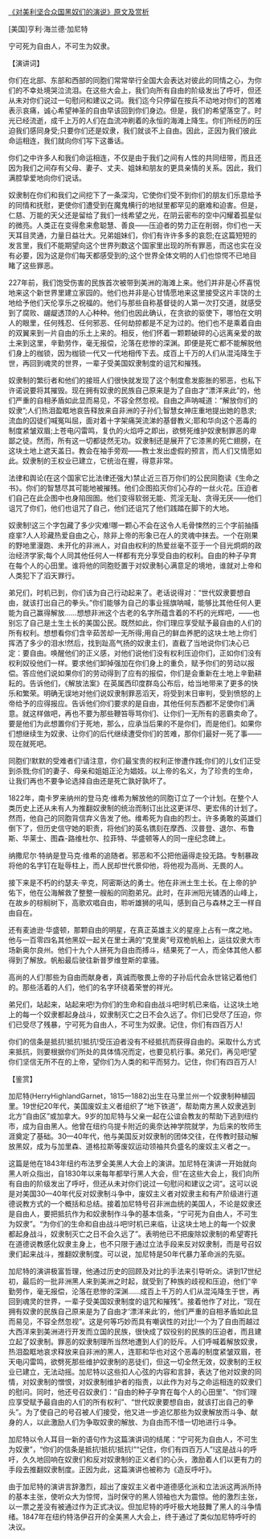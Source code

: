[《对美利坚合众国黑奴们的演说》原文及赏析](https://www.vrrw.net/wx/14631.html)

[美国]亨利·海兰德·加尼特

宁可死为自由人，不可生为奴隶。

【演讲词】

你们在北部、东部和西部的同胞们常常举行全国大会表达对彼此的同情之心，为你们的不幸处境哭泣流泪。在这些大会上，我们向所有自由的阶级发出了呼吁，但还从未对你们说过一句慰问和建议之词。我们迄今只停留在按兵不动地对你们的苦难表示哀痛，诚心希望神圣的自由早该回到你们身边。但是，我们的希望落空了。时光已经流逝，成千上万的人们在血流冲刷着的永恒的海滩上降生。你们所经历的压迫我们感同身受;只要你们还是奴隶，我们就谈不上自由。因此，正因为我们彼此命运相连，我们就向你们写下这番话。

你们之中许多人和我们命运相连，不仅是由于我们之间有人性的共同纽带，而且还因为我们之间存有父母、妻子、丈夫、姐妹和朋友的更具亲情的关系。因此，我们满腔挚爱地向你们说话。

奴隶制在你们和我们之间挖下了一条深沟，它使你们受不到你们的朋友们乐意给予的同情和抚慰，更使你们遭受到在魔鬼横行的地狱里都罕见的磨难和迫害。但是，仁慈、万能的天父还是留给了我们一线希望之光，在阴云密布的空中闪耀着孤星似的微亮。人类正在变得愈来愈聪慧、善良——压迫者的势力正在削弱，你们也一天天耳目灵通，力量日益壮大。兄弟姐妹们，你们有许许多多的哀怨;在这篇短短的发言里，我们不能期望向这个世界列数这个国家里出现的所有罪恶，而这也实在没有必要，因为这是你们每天都感受到的;这个世界全体文明的人们也惊愕不已地目睹了这些罪恶。

227年前，我们饱受伤害的民族首次被带到美洲的海滩上来。他们并非是心怀喜悦地来这个新世界里建立家园的。他们也并非是心甘情愿地来这里接受这片丰饶的土地给予他们天伦享乐之祝福的。他们与那些自称基督徒的人第一次打交道，就感受到了腐败、龌龊透顶的人心种种。他们也因此确认，在贪欲的驱使下，哪怕在文明人的眼里，任何残忍、任何邪恶、任何劫掠都是不足为过的。他们也不是乘着自由的双翼来到一片自由的乐土上来的。相反，他们怀着一颗颗破碎的心远离亲爱的故土来到这里，辛勤劳作，毫无报偿，沦落在悲惨的深渊。即便是死亡都不能解脱他们身上的枷锁，因为枷锁一代又一代地相传下去。成百上千万的人们从混沌降生于世，再回到魂灵的世界，一辈子受美国奴隶制度的诅咒和摧残。

奴隶制的繁衍者和他们的接班人们很快就发现了这个制度愈发膨胀的邪恶，也私下许诺说要将其摧毁。现在拥有奴隶的民族自己原来是为了自由才“漂洋来此”的，他们严重的自相矛盾如此显而易见，不容全然忽视。自由之声呐喊道：“解放你们的奴隶”;人们热泪盈眶地哀告释放来自非洲的子孙们;智慧女神庄重地提出她的恳求;流血的囚徒们喊冤叫屈，面对着十字架痛哭流涕的基督教义;耶和华向这个恶毒的制度紧皱双眉;上苍电闪雷鸣，复仇的火焰呼之即出，欲劈死维护奴隶制罪恶的卑鄙之徒。然而，所有这一切都徒然无功。奴隶制还是展开了它漆黑的死亡翅膀，在这块土地上遮天盖日。教会在袖手旁观——教士发出虚假的预言，而人们又情愿如此。奴隶制的王权业已建立，它统治在握，得意非常。



法律和舆论(在这个国家它比法律还强大)禁止近三百万你们的公民同胞读《生命之书》。你们的智慧尽其可能地被摧残。他们企图掐灭你们心存的一丝火花。压迫者们自己在此企图中也身陷囹圄。他们变得软弱无能、荒淫无耻、贪得无厌——他们诅咒了你们，他们也诅咒了自己，他们还诅咒了他们践踏在脚下的大地。

奴隶制!这三个字包藏了多少灾难!哪一颗心不会在这令人毛骨悚然的三个字前抽搐痉挛?人人珍藏热爱自由之心，除非上帝的形象已在人的灵魂中抹去。一个在刚果的野地里漫跑、未开化的非洲人，对自由权利的热爱丝毫不亚于一个目光炯炯的政治经济学家;每个人同其他任何人一样都有充分享受自由的权利。自由的种子孕育在每个人的心田里。谁将他的同胞贬置于对奴隶制心满意足的境地，谁就对上帝和人类犯下了滔天罪行。

弟兄们，时机已到，你们该为自己行动起来了。老话说得对：“世代奴隶要想自由，就该打出自己的拳头。”你们能够为自己的事业摇旗呐喊，能够比其他任何人更能为自己赢得解放……想想非洲这个古老的名字所蕴含着的不朽的光辉吧，——也别忘了自己是土生土长的美国公民。既然如此，你们理应享受赋予最自由的人们的所有权利。想想看你们含辛茹苦却一无所得;用自己的鲜血养肥的这块土地上你们挥洒了多少的泪水!然后，找到趾高气扬的奴隶主们，直截了当地说你们决心已定：要自由。唤醒他们的正义感，对他们说他们没有权利压迫你们，正如你们没有权利奴役他们一样。要求他们卸掉强加在你们身上的重负，赋予你们的劳动以报偿。答应他们说如果你们的劳动得到了应有的报偿，你们是会重新在土地上辛勤耕耘的。告诉他们，《解放法案》在英属西印度群岛公布后，给当地带来了更多的快乐和繁荣。明确无误地对他们说奴隶制罪恶滔天，将受到末日审判，受到愤怒的上帝给予的应得报应。告诉他们你们要求的是自由，其他任何东西都不足使你们满意。就这样做吧，再也不要为那些鞭笞辱骂你们、让你们一无所有的恶霸卖命了。要是他们为此想置你们于死地，那么，应承当后果的不是你们，而是他们。如果你们想继续生为奴隶、让你们的后代继续遭受你们的苦难，那你们最好一死了事——现在就死吧。

同胞们!默默的受难者们!请注意，你们最宝贵的权利正惨遭作践;你们的儿女们正受到杀戮;你们的妻子、母亲和姐姐正沦为娼妓。以上帝的名义，为了珍贵的生命，让我们再也不要争论选择自由还是死亡孰好孰坏了。

1822年，南卡罗来纳州的登马克·维希为解放他的同胞订立了一个计划。在整个人类历史上还从未有人为推翻奴隶制的统治而制订出比这更详尽、更宏伟的计划了。然而，他自己的同胞背信弃义告发了他。维希死为自由的烈士。许多勇敢的英雄们倒下了，但历史信守她的职责，将他们的英名镌刻在摩西、汉普登、退尔、布鲁斯、华莱士、图森-路维杜尔、拉菲特、华盛顿等人的同一座纪念碑上。

纳撒尼尔·特纳是登马克·维希的追随者。邪恶和不公把他逼得走投无路。专制暴政将他的名字钉在耻辱柱上，而人民却世代景仰他，将他视为高尚、无畏的人。

接下来是不朽的约瑟夫·辛克，阿密斯达的勇士。他在非洲土生土长。在上帝的护佑下，他在公海解救了整整一艘船的同胞弟兄。此时，在非洲阳光铺洒的山峰上，在故乡的棕榈树下，高歌欢唱自由，聆听雄狮的吼叫，感到自己与森林之王一样自由自在。

还有麦迪逊·华盛顿，那颗自由的明星，在真正英雄主义的星座上占有一席之地。他与一百零四名其他黑奴一起关在里士满的“克里奥”号双桅帆船上，运往奴隶大市场新奥尔良州。他们十九个人拼死为自由而搏斗，结果死了一人，而全体其他人都得到了解放。帆船最后驶往新普罗维登斯的拿骚。

高尚的人们!那些为自由而献身者，真诚而敬畏上帝的子孙后代会永世铭记着他们的。那些活着的人们，他们的名字环绕着荣誉的祥光。

弟兄们，站起来，站起来吧!为你们的生命和自由战斗吧!时机已来临，让这块土地上的每一个奴隶都起身战斗，奴隶制灭亡之日不会久远了。你们已受尽了压迫，你们已受尽了残暴，宁可死为自由人，不可生为奴隶。记住，你们有四百万人!

你们的信条是抵抗!抵抗!抵抗!受压迫者没有不经抵抗而获得自由的。采取什么方式来抵抗，则要根据你们所处的具体情况而定，也要见机行事。弟兄们，再见吧!望你们坚信无所不在的上帝，望你们为人类的和平而努力。记住，你们有四百万人!

【鉴赏】

加尼特(HerryHighlandGarnet，1815—1882)出生在马里兰州一个奴隶制种植园里。19世纪20年代，美国废奴主义者组织了“地下铁道”，帮助南方黑人奴隶逃到北方“自由区”或加拿大。9岁的加尼特与父亲一起在公谊会教友的帮助下逃到纽约市，成为自由黑人。他曾在纽约乌提卡附近的奥奈达神学院就学，为后来的牧师生涯奠定了基础。30—40年代，他与美国反对奴隶制的团体交往，在传教时鼓动解放黑奴，成为与加里森、道格拉斯等废奴运动领袖共负盛名的废奴主义者之一。

这篇是他在1843年纽约布法罗全美黑人大会上的演讲。加尼特在演讲一开始就向黑人听众指出，自1830年以来每年都举行黑人大会，但“在这些大会上，我们向所有自由的阶级发出了呼吁，但还从未对你们说过一句慰问和建议之词”。这可以说是对美国30—40年代反对奴隶制斗争中，废奴主义者对奴隶主和有产阶级进行道德说教方式的一个概括和总结。接着加尼特号召非洲血统的美国人，不论是奴隶还是自由人，要把抵抗作为和奴隶制作斗争的基本信条，“宁可死为自由人，不可生为奴隶”。“为你们的生命和自由战斗吧!时机已来临，让这块土地上的每一个奴隶都起身战斗，奴隶制灭亡之日不会久远了”。表明他已不把废除奴隶制的希望寄托在道德说教感化奴隶主身上，也不只限于通过立法手段来反对奴隶制，而是号召奴隶们起来战斗，推翻奴隶制度。可以说，加尼特是50年代暴力革命派的先驱。

加尼特的演讲极富哲理，他通过历史的回顾及对比的手法来引导听众。讲到17世纪初，最后的一批非洲黑人来到美洲之时起，就受到了种族的歧视和压迫，他们“辛勤劳作，毫无报偿，沦落在悲惨的深渊……成百上千万的人们从混沌降生于世，再回到魂灵的世界，一辈子受美国奴隶制度的诅咒和摧残”。接着他作了对比，“现在拥有奴隶的民族自己原来是为了自由才‘漂洋来此’的，他们严重的自相矛盾如此显而易见，不容全然忽视”。这是何等巧妙而具有嘲讽性的对比!一个为了自由而越过大西洋来到美洲进行开发而立国的民族，很快成了奴役别的民族的压迫者，而且建立起了奴隶制。罪恶的奴隶制理所当然地遭到人们的贬斥。人们呼喊着解放奴隶，热泪盈眶地哀求释放来自非洲的黑人，连耶和华也对这个恶毒的制度紧皱双眉，苍天电闪雷鸣，欲劈死那些维护奴隶制的恶徒们，但这一切全然无效，奴隶制的王权业已建立，无法动摇。加尼特以这些扣人心弦的内容和言辞，表达了他对奴隶的同情，对奴隶制的憎恨，对奴隶制维护者的指责，以此作为对与之命运相连的奴隶们的慰问。同时，他还号召奴隶们：“自由的种子孕育在每个人的心田里”、“你们理应享受赋予最自由的人们的所有权利”、“世代奴隶要想自由，就该打出自己的拳头”。为了使自己的号召被人们接受，他又进一步追忆那些为奴隶解放而斗争、献身的人，以此激励人们为争取奴隶的解放、为自由而不惜一切地进行斗争。

加尼特以令人耳目一新的语句作为这篇演讲词的结尾：“宁可死为自由人，不可生为奴隶”，“你们的信条是抵抗!抵抗!抵抗!”“记住，你们有四百万人”!这是战斗的呼吁，久久地回响在奴隶们和反对奴隶制的正义者们的心头，激励着人们以更有力的手段去推翻奴隶制度。正因为此，这篇演讲也被称为《造反呼吁》。

由于加尼特的演讲言辞激烈，超出了废奴主义者中道德感化派和立法派这两派所持的基本主张，使听众大为惊愕，当时保守的黑人领袖也大为震惊。他的激烈主张，以一票之差没有被通过作为正式决议。但加尼特的呼吁极大地鼓舞了黑人的斗争情绪。1847年在纽约特洛伊召开的全美黑人大会上，终于通过了类似加尼特呼吁的决议。

